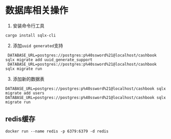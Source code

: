 # 数据库相关操作

1. 安装命令行工具

```
cargo install sqlx-cli
```

2. 添加`uuid generated`支持
```
 DATABASE_URL=postgres://postgres:p%40ssword%21@localhost/cashbook sqlx migrate add uuid_generate_support
 DATABASE_URL=postgres://postgres:p%40ssword%21@localhost/cashbook sqlx migrate run
 ```

3. 添加新的数据表

```
DATABASE_URL=postgres://postgres:p%40ssword%21@localhost/cashbook sqlx migrate add users
DATABASE_URL=postgres://postgres:p%40ssword%21@localhost/cashbook sqlx migrate run
```

## redis缓存

```
docker run --name redis -p 6379:6379 -d redis
```